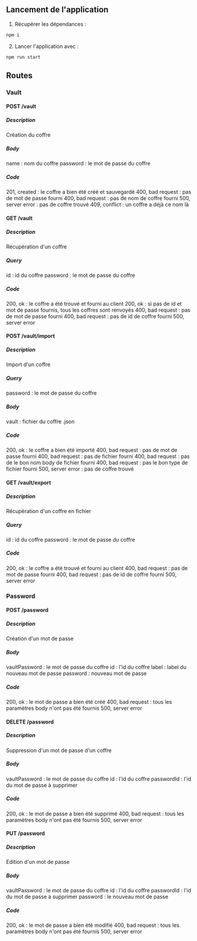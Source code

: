 ## Lancement de l'application 
1. Récupérer les dépendances :
```bash
npm i
```
2. Lancer l'application avec : 
```bash
npm run start
```
## Routes
### Vault
#### POST /vault
##### Description
Création du coffre 
##### Body
name : nom du coffre
password : le mot de passe du coffre
##### Code
201, created : le coffre a bien été créé et sauvegardé
400, bad request : pas de mot de passe fourni
400, bad request : pas de nom de coffre fourni
500, server error : pas de coffre trouvé
409, conflict : un coffre a déjà ce nom là
#### GET /vault
##### Description
Récupération d'un coffre 
##### Query
id : id du coffre
password : le mot de passe du coffre
##### Code
200, ok : le coffre a été trouvé et fourni au client
200, ok : si pas de id et mot de passe fournis, tous les coffres sont renvoyés
400, bad request : pas de mot de passe fourni
400, bad request : pas de id de coffre fourni
500, server error
#### POST /vault/import
##### Description
Import d'un coffre 
##### Query
password : le mot de passe du coffre
##### Body
vault : fichier du coffre .json
##### Code
200, ok : le coffre a bien été importé
400, bad request : pas de mot de passe fourni
400, bad request : pas de fichier fourni
400, bad request : pas de le bon nom body de fichier fourni
400, bad request : pas le bon type de fichier fourni
500, server error : pas de coffre trouvé
#### GET /vault/export
##### Description
Récupération d'un coffre en fichier 
##### Query
id : id du coffre
password : le mot de passe du coffre
##### Code
200, ok : le coffre a été trouvé et fourni au client
400, bad request : pas de mot de passe fourni
400, bad request : pas de id de coffre fourni
500, server error
### Password
#### POST /password
##### Description
Création d'un mot de passe
##### Body
vaultPassword : le mot de passe du coffre
id : l'id du coffre
label : label du nouveau mot de passe 
password : nouveau mot de passe
##### Code
200, ok : le mot de passe a bien été créé
400, bad request : tous les paramètres body n'ont pas été fournis
500, server error
#### DELETE /password
##### Description
Suppression d'un mot de passe d'un coffre
##### Body
vaultPassword : le mot de passe du coffre
id : l'id du coffre
passwordId : l'id du mot de passe à supprimer 
##### Code
200, ok : le mot de passe a bien été supprimé
400, bad request : tous les paramètres body n'ont pas été fournis
500, server error
#### PUT /password
##### Description
Edition d'un mot de passe
##### Body
vaultPassword : le mot de passe du coffre
id : l'id du coffre
passwordId : l'id du mot de passe à supprimer 
password : le nouveau mot de passe
##### Code
200, ok : le mot de passe a bien été modifié
400, bad request : tous les paramètres body n'ont pas été fournis
500, server error
